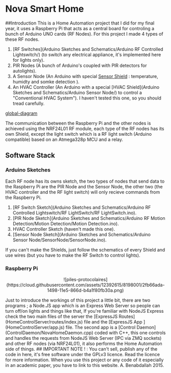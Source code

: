 # Nova Smart Home
##Introduction 
This is a Home Automation project that I did for my final year, it uses a Raspberry Pi that acts as a central board for controling a bunch of Arduino UNO  cards (RF Nodes). For this project I made 4 types of these RF nodes.  

  1. [RF Switches](Arduino Sketches and Schematics/Arduino RF Controlled Lightswitch/) (to switch any electrical appliance, it's implemented here for lights only).  
  2. PIR Nodes (A bunch of Arduino's coupled with PIR detectors for autolights).  
  3. A Sensor Node (An Arduino with special [Sensor Shield](https://github.com/SIN0VA/Nova-Smart-Home/tree/master/Arduino%20Sketches%20and%20Schematics/Arduino%20Sensor%20Node) : temperature, humidty and somke detection ).  
  4. An HVAC Controller (An Arduino with a special [HVAC Shield](Arduino Sketches and Schematics/Arduino Sensor Node/) to   control a "Conventional HVAC System"). I haven't tested this one, so you should tread carefully. 

<p align="center">  

[global-diagram](https://cloud.githubusercontent.com/assets/12392615/8198000/2fb06950-1498-11e5-875a-83fd387744ab.png)  

</p>



The communication between the Raspberry Pi and the other nodes is achieved using the NRF24L01 RF module, each type of the RF nodes has its own Shield, except the light switch which is a RF light switch (Arduino compatible) based on an Atmega328p MCU and a relay.
## Software Stack 
### Arduino Sketches
Each RF node has its owns sketch, the two types of nodes that send data to the Raspberry Pi are the PIR Node and the Sensor Node, the other two (the HVAC controller and the RF light switch) will only recieve commands from the Raspberry Pi.  

1. [RF Switch Sketch](Arduino Sketches and Schematics/Arduino RF Controlled Lightswitch/RF LightSwitch/RF LightSwitch.ino).  
2. [PIR Node Sketch](Arduino Sketches and Schematics/Arduino RF Motion Detection/Motion Detection/Motion Detection.ino).  
3. HVAC Controller Sketch (haven't made this one).  
4. [Sensor Node Sketch](Arduino Sketches and Schematics/Arduino Sensor Node/SensorNode/SensorNode.ino).  

If you can't make the Shields, just follow the schematics of every Shield and use wires (but you have to make the RF Switch to control lights).
### Raspberry Pi
<p align="center">
![piles-protocolaires](https://cloud.githubusercontent.com/assets/12392615/8198001/2fb66ada-1498-11e5-866d-b4a1f80fb30a.png)
</p>
Just to introduce the workings of this project a little bit, there are two programs ; a Node.JS app  which is an Express Web Server so people can turn off/on lights and things like that, If you're familiar with NodeJS Express check the two main files of the server the [ExpressJS Routes](HomeControlServer/routes/index.js) file and the [ExpressJS App ](HomeControlServer/app.js) file.
The second app is a [Control Daemon](ControlDaemon/NovaHomeDaemon.cpp) coded with C++, this one controls and handles the requests from NodeJS Web Server (IPC via ZMQ sockets) and other RF nodes (via NRF24L01), it also performs the Home Automation side of things.
## IMPORTANT NOTE ! :
You can't sell, publish any of the code in here, it's free software under the GPLv3 licence.
Read the licence for more information.
When you use this project or any code of it especially in an academic paper, you have to link to this website.
A. Benabdallah 2015.
